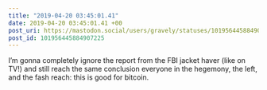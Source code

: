 ```yaml
---
title: "2019-04-20 03:45:01.41"
date: 2019-04-20 03:45:01.41 +00
post_uri: https://mastodon.social/users/gravely/statuses/101956445884907225
post_id: 101956445884907225
---
```

I’m gonna completely ignore the report from the FBI jacket haver (like on TV!) and still reach the same conclusion everyone in the hegemony, the left, and the fash reach: this is good for bitcoin.


